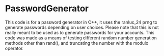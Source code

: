 # PasswordGenerator

This code is for a password generator in C++, it uses the ranlux_24 prng to generate passwords depending on user choices. 
Please note that this is not really meant to be used as to generate passwords for your accounts. This code was made as a means of testing different random number generation methods other than rand(), and truncating the number with the modulo operator.
